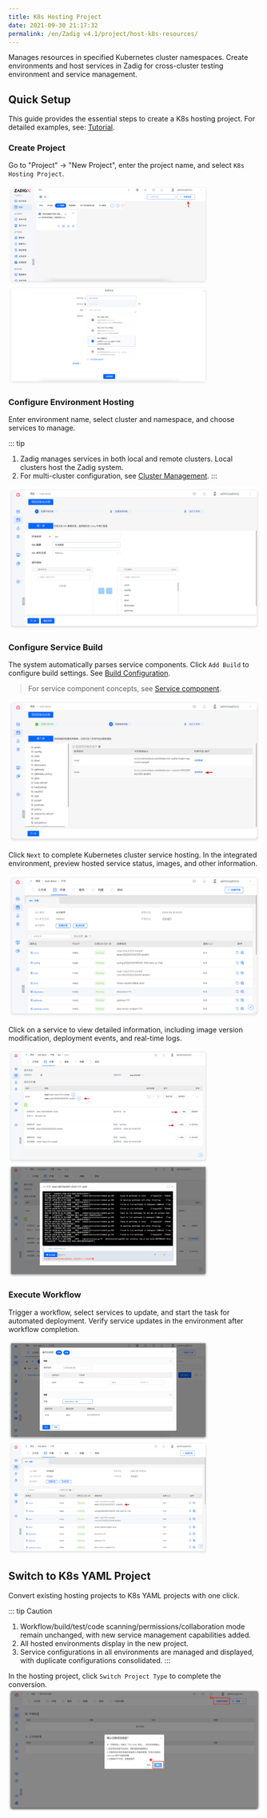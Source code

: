 ```yaml
---
title: K8s Hosting Project
date: 2021-09-30 21:17:32
permalink: /en/Zadig v4.1/project/host-k8s-resources/
---
```

Manages resources in specified Kubernetes cluster namespaces. Create environments and host services in Zadig for cross-cluster testing environment and service management.

## Quick Setup

This guide provides the essential steps to create a K8s hosting project. For detailed examples, see: [Tutorial](https://www.koderover.com/tutorials-detail/codelabs/Hosting-Namespace/index.html?index=..%2F..index#0).

### Create Project
Go to "Project" → "New Project", enter the project name, and select `K8s Hosting Project`.

<img src="../../../_images/create_project_entrance.png" width="400">
<img src="../../../_images/host_k8s_create_project_310.png" width="400">

### Configure Environment Hosting
Enter environment name, select cluster and namespace, and choose services to manage.

::: tip
1. Zadig manages services in both local and remote clusters. Local clusters host the Zadig system.
2. For multi-cluster configuration, see [Cluster Management](/en/Zadig%20v4.1/pages/cluster_manage/).
:::

![Configure Hosting Project](../../../_images/env_delegate_onboarding_1.png)

### Configure Service Build
The system automatically parses service components. Click `Add Build` to configure build settings. See [Build Configuration](/en/Zadig%20v4.1/project/build/).

> For service component concepts, see [Service component](/en/Zadig%20v4.1/env/overview/#what-is-a-service-component).

![Configure Hosting Project](../../../_images/env_delegate_on_boarding_2.png)

Click `Next` to complete Kubernetes cluster service hosting. In the integrated environment, preview hosted service status, images, and other information.

![Environment Overview](../../../_images/env_delegate_enviroment_overview.png)

Click on a service to view detailed information, including image version modification, deployment events, and real-time logs.

<img src="../../../_images/env_delegate_service_details_0.png" width="400">
<img src="../../../_images/env_delegate_service_details.png" width="400">

### Execute Workflow
Trigger a workflow, select services to update, and start the task for automated deployment. Verify service updates in the environment after workflow completion.

<img src="../../../_images/env_delegate_start_pipeline_220.png" width="400">
<img src="../../../_images/show_updated_host_service.png" width="400">

## Switch to K8s YAML Project

Convert existing hosting projects to K8s YAML projects with one click.

::: tip Caution
1. Workflow/build/test/code scanning/permissions/collaboration mode remain unchanged, with new service management capabilities added.
2. All hosted environments display in the new project.
3. Service configurations in all environments are managed and displayed, with duplicate configurations consolidated.
:::

In the hosting project, click `Switch Project Type` to complete the conversion.
![Project Switching](../../../_images/project_change_1.png)